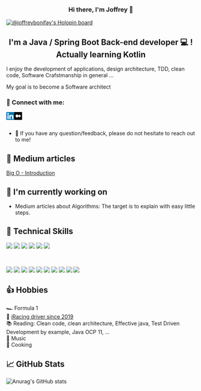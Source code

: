 <h3 align="center">
Hi there, I'm Joffrey 👋
</h3>

[![@joffreybonifay's Holopin board](https://holopin.io/api/user/board?user=joffreybonifay)](https://holopin.io/@joffreybonifay)

<h2 align="center">
I'm a Java / Spring Boot Back-end developer 💻 !
Actually learning Kotlin
</h2> 

I enjoy the development of applications, design architecture, TDD, clean code, Software Crafstmanship in general ...

My goal is to become a Software architect 

### 🤝 Connect with me:

<a href="https://www.linkedin.com/in/joffrey-bonifay-7a32206a/"><img align="left" src="https://raw.githubusercontent.com/JBonifay/JBonifay/main/linkedin.svg" alt="JBonifay | LinkedIn" width="21px"/></a>

<a href="https://medium.com/@joffreybonifay83"><img align="left" src="https://github.com/JBonifay/JBonifay/blob/main/medium.png" alt="JBonifay | Medium" width="21px"/></a>

</br></br>

- 💬 If you have any question/feedback, please do not hesitate to reach out to me!

## 📰 Medium articles

[Big O - Introduction](https://medium.com/@joffreybonifay/big-o-notation-2d7a4a7a1bb1)

## 🔭 I'm currently working on

- Medium articles about Algorithms: The target is to explain with easy little steps.

## 💼 Technical Skills

![](https://img.shields.io/badge/Code-Java-informational?style=flat&logo=java&color=007396)
![](https://img.shields.io/badge/Code-SpringBoot-informational?style=flat&logo=springboot&color=6DB33F)
![](https://img.shields.io/badge/Code-Android-informational?style=flat&logo=android&color=3DDC84)
![](https://img.shields.io/badge/Code-Gradle-informational?style=flat&logo=gradle&color=02303A)
![](https://img.shields.io/badge/Code-Maven-informational?style=flat&logo=apachemaven&color=C71A36)
![](https://img.shields.io/badge/Code-Junit5-informational?style=flat&logo=junit5&color=25A162)

</br>

![](https://img.shields.io/badge/Tools-GoogleCloudPlatform-informational?style=flat&logo=googlecloud&color=4285F4)
![](https://img.shields.io/badge/Tools-Aws-informational?style=flat&logo=amazonaws&color=232F3E)
![](https://img.shields.io/badge/Tools-Firebase-informational?style=flat&logo=firebase&color=FFCA28)
![](https://img.shields.io/badge/Tools-Linux-informational?style=flat&logo=linux&color=FCC624)
![](https://img.shields.io/badge/Tools-Ubuntu-informational?style=flat&logo=ubuntu&color=E95420)
![](https://img.shields.io/badge/Tools-Git-informational?style=flat&logo=git&color=F05032)
![](https://img.shields.io/badge/Tools-Github-informational?style=flat&logo=github&color=181717)
![](https://img.shields.io/badge/Tools-Gitlab-informational?style=flat&logo=gitlab&color=FCA121)
![](https://img.shields.io/badge/Tools-Docker-informational?style=flat&logo=docker&color=2496ED)
![](https://img.shields.io/badge/Tools-Intellij-informational?style=flat&logo=intellijidea&color=000000)

## 👍 Hobbies

🏎️ Formula 1     
🚥 [iRacing driver since 2019](https://www.iracing.com/)    
📚 Reading: Clean code, clean architecture, Effective java, Test Driven Development by example, Java OCP 11, ...    
:musical_score: Music   
🔪 Cooking    

## 📈 GitHub Stats 

![Anurag's GitHub stats](https://github-readme-stats.vercel.app/api?username=jbonifay&show_icons=true&theme=dracula)
